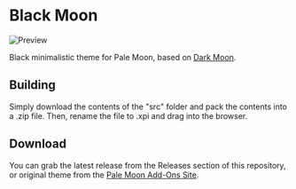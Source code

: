 # Black Moon
![Preview](https://i.imgur.com/c8T1EnC.png)

Black minimalistic theme for Pale Moon, based on [Dark Moon](https://github.com/Lootyhoof/darkmoon).

## Building
Simply download the contents of the "src" folder and pack the contents into a .zip file. Then, rename the file to .xpi and drag into the browser.

## Download
You can grab the latest release from the Releases section of this repository, or original theme from the [Pale Moon Add-Ons Site](https://addons.palemoon.org/themes/complete/darkmoon/).
